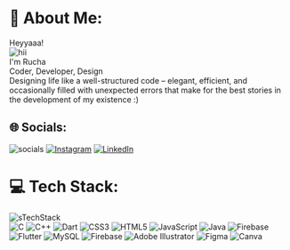 # 💫 About Me:
Heyyaaa!<br>
![hii](https://i.postimg.cc/mrQv3pcY/budding-pop-cute.gif)
<br>
I'm Rucha<br>Coder, Developer, Design<br>Designing life like a well-structured code – elegant, efficient, and occasionally filled with unexpected errors that make for the best stories in the development of my existence :)


## 🌐 Socials:
![socials](https://i.postimg.cc/yNdfxfm6/phone.gif)
[![Instagram](https://img.shields.io/badge/Instagram-%23E4405F.svg?logo=Instagram&logoColor=white)](https://instagram.com/rucha_ikare) [![LinkedIn](https://img.shields.io/badge/LinkedIn-%230077B5.svg?logo=linkedin&logoColor=white)](https://linkedin.com/in/Rucha-Ikare) 

# 💻 Tech Stack:
![sTechStack](https://i.postimg.cc/8Cz15VXF/peach-goma-peach-and-goma.gif)
<br>
![C](https://img.shields.io/badge/c-%2300599C.svg?style=plastic&logo=c&logoColor=white) ![C++](https://img.shields.io/badge/c++-%2300599C.svg?style=plastic&logo=c%2B%2B&logoColor=white) ![Dart](https://img.shields.io/badge/dart-%230175C2.svg?style=plastic&logo=dart&logoColor=white) ![CSS3](https://img.shields.io/badge/css3-%231572B6.svg?style=plastic&logo=css3&logoColor=white) ![HTML5](https://img.shields.io/badge/html5-%23E34F26.svg?style=plastic&logo=html5&logoColor=white) ![JavaScript](https://img.shields.io/badge/javascript-%23323330.svg?style=plastic&logo=javascript&logoColor=%23F7DF1E) ![Java](https://img.shields.io/badge/java-%23ED8B00.svg?style=plastic&logo=openjdk&logoColor=white) ![Firebase](https://img.shields.io/badge/firebase-%23039BE5.svg?style=plastic&logo=firebase) ![Flutter](https://img.shields.io/badge/Flutter-%2302569B.svg?style=plastic&logo=Flutter&logoColor=white) ![MySQL](https://img.shields.io/badge/mysql-%2300000f.svg?style=plastic&logo=mysql&logoColor=white) ![Firebase](https://img.shields.io/badge/Firebase-039BE5?style=plastic&logo=Firebase&logoColor=white) ![Adobe Illustrator](https://img.shields.io/badge/adobe%20illustrator-%23FF9A00.svg?style=plastic&logo=adobe%20illustrator&logoColor=white) ![Figma](https://img.shields.io/badge/figma-%23F24E1E.svg?style=plastic&logo=figma&logoColor=white) ![Canva](https://img.shields.io/badge/Canva-%2300C4CC.svg?style=plastic&logo=Canva&logoColor=white)


